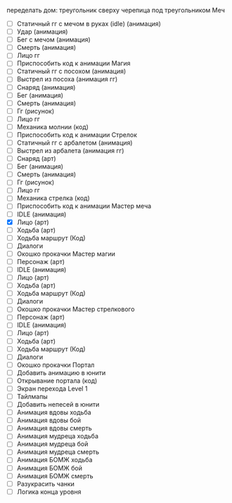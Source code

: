 переделать дом:
треугольник сверху
черепица под треугольником
Меч
- [ ] Статичный гг с мечом в руках (idle) (анимация)
- [ ] Удар (анимация)
- [ ] Бег с мечом (анимация)
- [ ] Смерть (анимация)
- [ ] Лицо гг
- [ ] Приспособить код к анимации
Магия
- [ ] Статичный гг с посохом (анимация)
- [ ] Выстрел из посоха (анимация гг)
- [ ] Снаряд (анимация)
- [ ] Бег (анимация)
- [ ] Смерть (анимация)
- [ ] Гг (рисунок)
- [ ] Лицо гг
- [ ] Механика молнии (код)
- [ ] Приспособить код к анимации
Стрелок
- [ ] Статичный гг с арбалетом (анимация)
- [ ] Выстрел из арбалета (анимация гг)
- [ ] Снаряд (арт)
- [ ] Бег (анимация)
- [ ] Смерть (анимация)
- [ ] Гг (рисунок)
- [ ] Лицо гг
- [ ] Механика стрелка (код)
- [ ] Приспособить код к анимации
Мастер меча
- [ ] IDLE (анимация)
- [x] Лицо (арт)
- [ ] Ходьба (арт)
- [ ] Ходьба маршрут (Код)
- [ ] Диалоги
- [ ] Окошко прокачки
Мастер магии
- [ ] Персонаж (арт)
- [ ] IDLE (анимация)
- [ ] Лицо (арт)
- [ ] Ходьба (арт)
- [ ] Ходьба маршрут (Код)
- [ ] Диалоги
- [ ] Окошко прокачки
Мастер стрелкового
- [ ] Персонаж (арт)
- [ ] IDLE (анимация)
- [ ] Лицо (арт)
- [ ] Ходьба (арт)
- [ ] Ходьба маршрут (Код)
- [ ] Диалоги
- [ ] Окошко прокачки
Портал
- [ ] Добавить анимацию в юнити
- [ ] Открывание портала (код)
- [ ] Экран перехода 
Level 1
- [ ] Тайлмапы
- [ ] Добавить непесей в юнити
- [ ] Анимация вдовы ходьба
- [ ] Анимация вдовы бой
- [ ] Анимация вдовы смерть
- [ ] Анимация мудреца ходьба
- [ ] Анимация мудреца бой
- [ ] Анимация мудреца смерть
- [ ] Анимация БОМЖ ходьба
- [ ] Анимация БОМЖ бой
- [ ] Анимация БОМЖ смерть
- [ ] Разукрасить чанки
- [ ] Логика конца уровня
